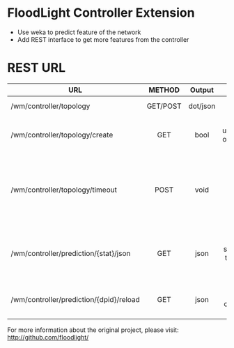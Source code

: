 # FloodLight Controller Extension

* Use weka to predict feature of the network
* Add REST interface to get more features from the controller

# REST URL
| URL        | METHOD | Output        | Description  |
| -----------|:------:|:-------------:| -----:|
| /wm/controller/topology               | GET/POST     | dot/json | Output a graph in dot|json format of the network. If no parameter is passed to the POST request, *json* is used |
| /wm/controller/topology/create        | GET          | bool  | Force the update/rebuild of the network graph |
| /wm/controller/topology/timeout       | POST         | void  | Change the timeout of rebuild the network topology. Pass the ms w/ the POST request |
| /wm/controller/prediction/{stat}/json | GET          | json  | stat: *all* or *dpid* of a switch. Return the prediction info for the switches  |
| /wm/controller/prediction/{dpid}/reload | GET          | json  | Force the reload of the classifier for a switch |

For more information about the original project, please visit: http://github.com/floodlight/